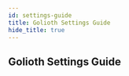 ```yaml
---
id: settings-guide
title: Golioth Settings Guide
hide_title: true
---
```


## Golioth Settings Guide